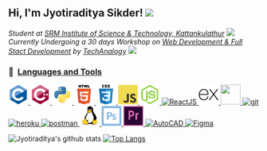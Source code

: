 <h2> Hi, I'm Jyotiraditya Sikder! <img src="https://cdn.dribbble.com/users/27312/screenshots/2297076/dribbble2.gif" width="50"></h2>
<p><em>
Student at <a href="https://www.srmist.edu.in/">SRM Institute of Science & Technology, Kattankulathur</a>
<img src="http://static1.squarespace.com/static/57fc2049414fb54b2162f53e/5802cfe05016e19469a61835/5b87fb38aa4a99b038ac8af3/1535638466356/grad+cap.jpg?format=1500w" width="30">
</br>Currently Undergoing a 30 days Workshop on <a href="https://events.techanalogy.org/event/webpro">Web Development & Full Stact Development</a> by 
<a href="https://techanalogy.org/">TechAnalogy</a>
<img src="https://cdn.dribbble.com/users/1059583/screenshots/4171367/coding-freak.gif" width="30"> 
</em></p>

### 🔧&nbsp; <u> Languages and Tools </u>
<a href="https://www.cprogramming.com/" target="_blank"> <img src="https://raw.githubusercontent.com/devicons/devicon/master/icons/c/c-original.svg" alt="c" width="40" height="40"/> </a> <a href="https://www.w3schools.com/cpp/" target="_blank"> <img src="https://raw.githubusercontent.com/devicons/devicon/master/icons/cplusplus/cplusplus-original.svg" alt="cplusplus" width="40" height="40"/> </a>  <a href="https://www.python.org" target="_blank"> <img src="https://raw.githubusercontent.com/devicons/devicon/master/icons/python/python-original.svg" alt="python" width="40" height="40"/> </a> <a href="https://www.w3.org/html/" target="_blank"> <img src="https://raw.githubusercontent.com/devicons/devicon/master/icons/html5/html5-original-wordmark.svg" alt="html5" width="40" height="40"/> </a> <a href="https://www.w3schools.com/css/" target="_blank"> <img src="https://raw.githubusercontent.com/devicons/devicon/master/icons/css3/css3-original-wordmark.svg" alt="css3" width="40" height="40"/> </a> <a href="https://developer.mozilla.org/en-US/docs/Web/JavaScript" target="_blank"> <img src="https://raw.githubusercontent.com/devicons/devicon/master/icons/javascript/javascript-original.svg" alt="javascript" width="40" height="40"/> </a> <a href="https://nodejs.org/en/docs/" target="_blank"> <img src="https://raw.githubusercontent.com/devicons/devicon/master/icons/nodejs/nodejs-original.svg" alt="docker" width="40" height="40"/> </a> <a href="https://reactjs.org/" target="_blank"> <img src="https://www.paceit.co.uk/wp-content/uploads/2021/07/reactjs-development-company.png" alt="ReactJS" width="40" height="40"/> </a> <a href="https://expressjs.com/" target="_blank"> <img src="https://raw.githubusercontent.com/devicons/devicon/master/icons/express/express-original.svg" alt="docker" width="40" height="40"/> </a> <a href="https://opencv.org/" target="_blank"> <img src="https://www.vectorlogo.zone/logos/opencv/opencv-icon.svg" width="40" height="40"/> </a> </a> <a href="https://git-scm.com/" target="_blank"> <img src="https://www.vectorlogo.zone/logos/git-scm/git-scm-icon.svg" alt="git" width="40" height="40"/> </a> <a href="https://heroku.com" target="_blank"> <img src="https://www.vectorlogo.zone/logos/heroku/heroku-icon.svg" alt="heroku" width="40" height="40"/> </a> <a href="https://postman.com" target="_blank"> <img src="https://www.vectorlogo.zone/logos/getpostman/getpostman-icon.svg" alt="postman" width="40" height="40"/> </a>  <a href="https://www.linux.org/" target="_blank"> <img src="https://raw.githubusercontent.com/devicons/devicon/master/icons/linux/linux-original.svg" alt="linux" width="40" height="40"/> </a> <a href="https://www.photoshop.com/en" target="_blank"> <img src="https://raw.githubusercontent.com/devicons/devicon/master/icons/photoshop/photoshop-line.svg" alt="photoshop" width="40" height="40"/> </a> <a href="https://www.adobe.com/products/premiere.html" target="_blank"> <img src="https://raw.githubusercontent.com/devicons/devicon/master/icons/premierepro/premierepro-original.svg" alt="premierepro" width="40" height="40"/> </a> <a href="https://www.autodesk.in/products/autocad" target="_blank"> <img src="https://www.kindpng.com/picc/m/553-5531383_autodesk-autocad-icon-autocad-2017-logo-vector-hd.png" alt="AutoCAD" width="40" height="40"/> </a> <a href="https://www.figma.com/ " target="_blank"> <img src="https://cdn.sanity.io/images/599r6htc/production/46a76c802176eb17b04e12108de7e7e0f3736dc6-1024x1024.png?w=670&h=670&q=75&fit=max&auto=format" alt="Figma" width="40" height="40"/> </a> </p>

![Jyotiraditya's github stats](https://github-readme-stats.vercel.app/api?username=astroraditya&show_icons=true&theme=radical&count_private=true) 
[![Top Langs](https://github-readme-stats.vercel.app/api/top-langs/?username=astroraditya&theme=radical)](https://github.com/astroraditya/github-readme-stats)
